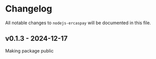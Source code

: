 # Changelog

All notable changes to `nodejs-ercaspay` will be documented in this file.

## v0.1.3 - 2024-12-17

Making package public
